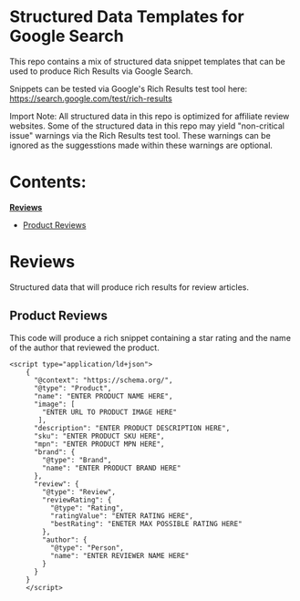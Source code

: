 # Structured Data Templates for Google Search

This repo contains a mix of structured data snippet templates that can be used to produce Rich Results via Google Search.

Snippets can be tested via Google's Rich Results test tool here: https://search.google.com/test/rich-results

Import Note: All structured data in this repo is optimized for affiliate review websites. Some of the structured data in this repo may yield "non-critical issue" warnings via the Rich Results test tool. These warnings can be ignored as the suggesstions made within these warnings are optional. 

# Contents:
**[Reviews](https://github.com/darias416/seo-structured-data/edit/main/README.md#reviews)**
- [Product Reviews](https://github.com/darias416/seo-structured-data/edit/main/README.md#product-reviews)

# Reviews
Structured data that will produce rich results for review articles.
## Product Reviews
This code will produce a rich snippet containing a star rating and the name of the author that reviewed the product. 
```
<script type="application/ld+json">
    {
      "@context": "https://schema.org/",
      "@type": "Product",
      "name": "ENTER PRODUCT NAME HERE",
      "image": [
        "ENTER URL TO PRODUCT IMAGE HERE"
       ],
      "description": "ENTER PRODUCT DESCRIPTION HERE",
      "sku": "ENTER PRODUCT SKU HERE",
      "mpn": "ENTER PRODUCT MPN HERE",
      "brand": {
        "@type": "Brand",
        "name": "ENTER PRODUCT BRAND HERE"
      },
      "review": {
        "@type": "Review",
        "reviewRating": {
          "@type": "Rating",
          "ratingValue": "ENTER RATING HERE",
          "bestRating": "ENETER MAX POSSIBLE RATING HERE"
        },
        "author": {
          "@type": "Person",
          "name": "ENTER REVIEWER NAME HERE"
        }
      }
    }
    </script>
```

